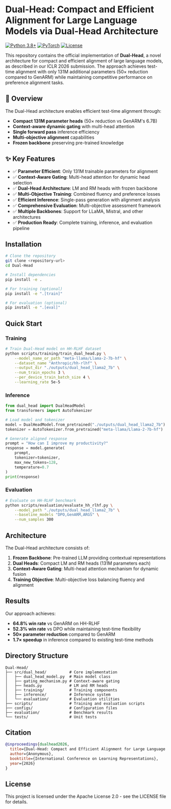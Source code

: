 # Dual-Head: Compact and Efficient Alignment for Large Language Models via Dual-Head Architecture

[![Python 3.8+](https://img.shields.io/badge/python-3.8+-blue.svg)](https://www.python.org/downloads/)
[![PyTorch](https://img.shields.io/badge/PyTorch-2.0+-orange.svg)](https://pytorch.org/)
[![License](https://img.shields.io/badge/License-Apache%202.0-green.svg)](LICENSE)

This repository contains the official implementation of **Dual-Head**, a novel architecture for compact and efficient alignment of large language models, as described in our ICLR 2026 submission. The approach achieves test-time alignment with only 131M additional parameters (50× reduction compared to GenARM) while maintaining competitive performance on preference alignment tasks.

## 🚀 Overview

The Dual-Head architecture enables efficient test-time alignment through:
- **Compact 131M parameter heads** (50× reduction vs GenARM's 6.7B)
- **Context-aware dynamic gating** with multi-head attention
- **Single forward pass** inference efficiency
- **Multi-objective alignment** capabilities
- **Frozen backbone** preserving pre-trained knowledge

## ✨ Key Features

- ✅ **Parameter Efficient**: Only 131M trainable parameters for alignment
- ✅ **Context-Aware Gating**: Multi-head attention for dynamic head selection
- ✅ **Dual-Head Architecture**: LM and RM heads with frozen backbone
- ✅ **Multi-Objective Training**: Combined fluency and preference losses
- ✅ **Efficient Inference**: Single-pass generation with alignment analysis
- ✅ **Comprehensive Evaluation**: Multi-objective assessment framework
- ✅ **Multiple Backbones**: Support for LLaMA, Mistral, and other architectures
- ✅ **Production Ready**: Complete training, inference, and evaluation pipeline

## Installation

```bash
# Clone the repository
git clone <repository-url>
cd Dual-Head

# Install dependencies
pip install -e .

# For training (optional)
pip install -e ".[train]"

# For evaluation (optional)  
pip install -e ".[eval]"
```

## Quick Start

### Training

```bash
# Train Dual-Head model on HH-RLHF dataset
python scripts/training/train_dual_head.py \
    --model_name_or_path "meta-llama/Llama-2-7b-hf" \
    --dataset_name "Anthropic/hh-rlhf" \
    --output_dir "./outputs/dual_head_llama2_7b" \
    --num_train_epochs 3 \
    --per_device_train_batch_size 4 \
    --learning_rate 5e-5
```

### Inference

```python
from dual_head import DualHeadModel
from transformers import AutoTokenizer

# Load model and tokenizer
model = DualHeadModel.from_pretrained("./outputs/dual_head_llama2_7b")
tokenizer = AutoTokenizer.from_pretrained("meta-llama/Llama-2-7b-hf")

# Generate aligned response
prompt = "How can I improve my productivity?"
response = model.generate(
    prompt,
    tokenizer=tokenizer,
    max_new_tokens=128,
    temperature=0.7
)
print(response)
```

### Evaluation

```bash
# Evaluate on HH-RLHF benchmark
python scripts/evaluation/evaluate_hh_rlhf.py \
    --model_path "./outputs/dual_head_llama2_7b" \
    --baseline_models "DPO,GenARM,ARGS" \
    --num_samples 300
```

## Architecture

The Dual-Head architecture consists of:

1. **Frozen Backbone**: Pre-trained LLM providing contextual representations
2. **Dual Heads**: Compact LM and RM heads (131M parameters each)
3. **Context-Aware Gating**: Multi-head attention mechanism for dynamic fusion
4. **Training Objective**: Multi-objective loss balancing fluency and alignment

## Results

Our approach achieves:
- **64.8% win rate** vs GenARM on HH-RLHF
- **52.3% win rate** vs DPO while maintaining test-time flexibility
- **50× parameter reduction** compared to GenARM
- **1.7× speedup** in inference compared to existing test-time methods

## Directory Structure

```
Dual-Head/
├── src/dual_head/          # Core implementation
│   ├── dual_head_model.py  # Main model class
│   ├── gating_mechanism.py # Context-aware gating
│   ├── heads.py            # LM and RM heads
│   ├── training/           # Training components
│   ├── inference/          # Inference system
│   └── evaluation/         # Evaluation utilities
├── scripts/                # Training and evaluation scripts
├── configs/                # Configuration files
├── evaluation/             # Benchmark results
└── tests/                  # Unit tests
```

## Citation

```bibtex
@inproceedings{dualhead2026,
  title={Dual-Head: Compact and Efficient Alignment for Large Language Models via Dual-Head Architecture},
  author={Anonymous},
  booktitle={International Conference on Learning Representations},
  year={2026}
}
```

## License

This project is licensed under the Apache License 2.0 - see the LICENSE file for details.